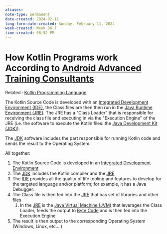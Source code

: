 ```yaml
---
aliases:
note-type: permanent
date-created: 2024-02-11
long-form-date-created: Sunday, February 11, 2024
week-created: Week 06.7
time-created: 08:52 PM
---
```


# How Kotlin Programs work According to [Android Advanced Training Consultants](Android%20Advanced%20Training%20Consultants.md)

Related : [Kotlin Programming Language](Kotlin%20Programming%20Language.md)

The Kotlin Source Code is developed with an [Integrated Development Environment {IDE}](Integrated%20Development%20Environment), the Class files are then then run in the [Java Runtime Environment (JRE)](Java%20Runtime%20Environment).
The JRE has a "Class Loader" that is responsible for receiving the class file and executing in
via the "Execution Engine" of the JRE (i.e. the software to execute the Kotlin files: the [Java Development Kit (JDK)](Java%20Development%20Kit)).

The [JDK](Java%20Development%20Kit) software includes the part responsible for running Kotlin code and sends the result to the Operating System.

All together:

1. The Kotlin Source Code is developed in an [Integrated Development Environment](Integrated%20Development%20Environment.md)
2. The [JDK](Java%20Development%20Kit.md) includes the Kotlin compiler and the [JRE](Java%20Runtime%20Environment.md)
3. The [IDE](Integrated%20Development%20Environment.md) provides all the quality of life tooling and features to develop for the targeted language and/or platform; for example, it has a Java Debugger.
4. The Class file is then fed into the [JRE](Java%20Runtime%20Environment.md) that has set of libraries and other files
   1. In the [JRE](Java%20Runtime%20Environment.md) is the [Java Virtual Machine (JVM)](Java%20Virtual%20Machine) that leverages the Class Loader, feeds the output to [Byte Code](Byte%20Code) and is then fed into the Execution Engine
5. The result is then output to the corresponding Operating System (Windows, Linux, etc....)
